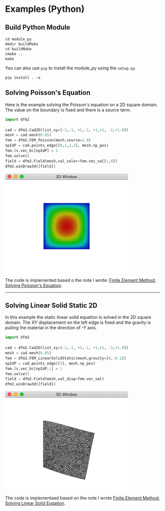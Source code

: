 # Examples (Python)

## Build Python Module

    cd module_py
    mkdir buildMake
    cd buildMake
    cmake ..
    make

You can also use ``pip`` to install the module_py using the ``setup.py``

    pip install . -e


## Solving Poisson's Equation

Here is the example solving the Poisson's equation on a 2D square domain. The value on the boundary is fixed and there is a source term.

```python
import dfm2

cad = dfm2.Cad2D(list_xy=[-1,-1, +1,-1, +1,+1, -1,+1.0])
mesh = cad.mesh(0.05)
fem = dfm2.FEM_Poisson(mesh,source=1.0)
npIdP = cad.points_edge([0,1,2,3], mesh.np_pos)
fem.ls.vec_bc[npIdP] = 1
fem.solve()
field = dfm2.Field(mesh,val_color=fem.vec_val[:,0])
dfm2.winDraw3d([field])
```
![poission](imgs/poisson.png)

The code is implemented based o the note I wrote: [Finite Element Method: Solving Poission's Equation](https://www.overleaf.com/read/qbyxxkyvzrgs).





* * *

## Solving Linear Solid Static 2D

In this example the static linear solid equation is solved in the 2D square domain. The XY displacement on the left edge is fixed and the gravity is pulling the material in the direction of -Y axis. 

```python
import dfm2

cad = dfm2.Cad2D(list_xy=[-1,-1, +1,-1, +1,+1, -1,+1.0])
mesh = cad.mesh(0.05)
fem = dfm2.FEM_LinearSolidStatic(mesh,gravity=[0,-0.1])
npIdP = cad.points_edge([3], mesh.np_pos)
fem.ls.vec_bc[npIdP,:] = 1
fem.solve()
field = dfm2.Field(mesh,val_disp=fem.vec_val)
dfm2.winDraw3d([field])
```
![linear solid](imgs/linearsolid.png)

The code is implementaed based on the note I wrote [Finite Element Method: Solving Linear Solid Euqation](https://www.overleaf.com/read/vftvqkbgrfys). 
